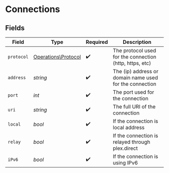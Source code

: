 # Connections


## Fields

| Field                                                      | Type                                                       | Required                                                   | Description                                                |
| ---------------------------------------------------------- | ---------------------------------------------------------- | ---------------------------------------------------------- | ---------------------------------------------------------- |
| `protocol`                                                 | [Operations\Protocol](../../Models/Operations/Protocol.md) | :heavy_check_mark:                                         | The protocol used for the connection (http, https, etc)    |
| `address`                                                  | *string*                                                   | :heavy_check_mark:                                         | The (ip) address or domain name used for the connection    |
| `port`                                                     | *int*                                                      | :heavy_check_mark:                                         | The port used for the connection                           |
| `uri`                                                      | *string*                                                   | :heavy_check_mark:                                         | The full URI of the connection                             |
| `local`                                                    | *bool*                                                     | :heavy_check_mark:                                         | If the connection is local address                         |
| `relay`                                                    | *bool*                                                     | :heavy_check_mark:                                         | If the connection is relayed through plex.direct           |
| `iPv6`                                                     | *bool*                                                     | :heavy_check_mark:                                         | If the connection is using IPv6                            |
